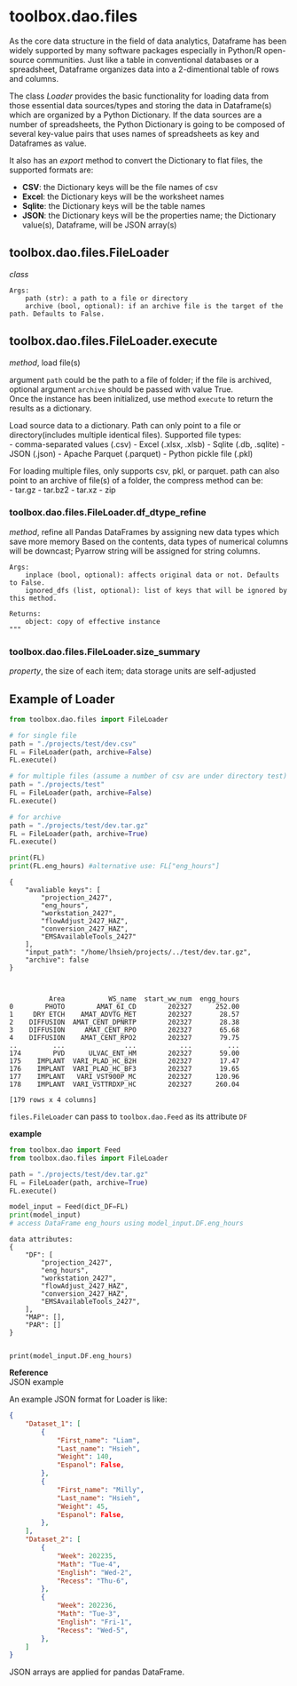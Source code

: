 # toolbox.dao.files

As the core data structure in the field of data analytics, Dataframe has been widely supported by many software packages especially in Python/R open-source communities. Just like a table in conventional databases or a spreadsheet, Dataframe organizes data into a 2-dimentional table of rows and columns.  

The class *Loader* provides the basic functionality for loading data from those essential data sources/types and storing the data in Dataframe(s) which are organized by a Python Dictionary. If the data sources are a number of spreadsheets, the Python Dictionary is going to be composed of several key-value pairs that uses names of spreadsheets as key and Dataframes as value. 

It also has an *export* method to convert the Dictionary to flat files, the supported formats are:  

- **CSV**: the Dictionary keys will be the file names of csv
- **Excel**:  the Dictionary keys will be the worksheet names
- **Sqlite**: the Dictionary keys will be the table names
- **JSON**: the Dictionary keys will be the properties name; the Dictionary value(s), Dataframe, will be JSON array(s) 


## toolbox.dao.files.FileLoader
*class*
```nohighlight
Args:
    path (str): a path to a file or directory
    archive (bool, optional): if an archive file is the target of the path. Defaults to False.
```

## toolbox.dao.files.FileLoader.execute
*method*, load file(s) 

argument `path` could be the path to a file of folder; if the file is archived, optional argument `archive` should be passed with value True.  
Once the instance has been initialized, use method `execute` to return the results as a dictionary. 

Load source data to a dictionary. Path can only point to a file or directory(includes multiple identical files).
        Supported file types:  
            - comma-separated values (.csv)
            - Excel (.xlsx, .xlsb)
            - Sqlite (.db, .sqlite)
            - JSON (.json)
            - Apache Parquet (.parquet)
            - Python pickle file (.pkl)

For loading multiple files, only supports csv, pkl, or parquet.
path can also point to an archive of file(s) of a folder, the compress method can be:  
                - tar.gz
                - tar.bz2
                - tar.xz
                - zip

### toolbox.dao.files.FileLoader.df_dtype_refine
*method*, refine all Pandas DataFrames by assigning new data types which save more memory
Based on the contents, data types of numerical columns will be downcast; Pyarrow string will be assigned for string columns.  
```nohighlight
Args:
    inplace (bool, optional): affects original data or not. Defaults to False.
    ignored_dfs (list, optional): list of keys that will be ignored by this method.

Returns:
    object: copy of effective instance
"""
```

### toolbox.dao.files.FileLoader.size_summary 
*property*, the size of each item; data storage units are self-adjusted


## Example of Loader  

```python
from toolbox.dao.files import FileLoader

# for single file
path = "./projects/test/dev.csv"
FL = FileLoader(path, archive=False)
FL.execute()

# for multiple files (assume a number of csv are under directory test)
path = "./projects/test"
FL = FileLoader(path, archive=False)
FL.execute()

# for archive 
path = "./projects/test/dev.tar.gz"
FL = FileLoader(path, archive=True)
FL.execute()

print(FL)
print(FL.eng_hours) #alternative use: FL["eng_hours"]
```

```nohighlight
{
    "avaliable keys": [
        "projection_2427",
        "eng_hours",
        "workstation_2427",
        "flowAdjust_2427_HAZ",
        "conversion_2427_HAZ",
        "EMSAvailableTools_2427"
    ],
    "input_path": "/home/lhsieh/projects/../test/dev.tar.gz",
    "archive": false
}



          Area           WS_name  start_ww_num  engg_hours
0        PHOTO        AMAT_6I_CD        202327      252.00
1     DRY ETCH    AMAT_ADVTG_MET        202327       28.57
2    DIFFUSION  AMAT_CENT_DPNRTP        202327       28.38
3    DIFFUSION     AMAT_CENT_RPO        202327       65.68
4    DIFFUSION    AMAT_CENT_RPO2        202327       79.75
..         ...               ...           ...         ...
174        PVD      ULVAC_ENT_HM        202327       59.00
175    IMPLANT  VARI_PLAD_HC_B2H        202327       17.47
176    IMPLANT  VARI_PLAD_HC_BF3        202327       19.65
177    IMPLANT   VARI_VST900P_MC        202327      120.96
178    IMPLANT  VARI_VSTTRDXP_HC        202327      260.04

[179 rows x 4 columns]
```

`files.FileLoader` can pass to `toolbox.dao.Feed` as its attribute `DF`

**example**
```python
from toolbox.dao import Feed
from toolbox.dao.files import FileLoader

path = "./projects/test/dev.tar.gz"
FL = FileLoader(path, archive=True)
FL.execute()

model_input = Feed(dict_DF=FL)
print(model_input)
# access DataFrame eng_hours using model_input.DF.eng_hours
```

```nohighlight
data attributes: 
{
    "DF": [
        "projection_2427",
        "eng_hours",
        "workstation_2427",
        "flowAdjust_2427_HAZ",
        "conversion_2427_HAZ",
        "EMSAvailableTools_2427",
    ],
    "MAP": [],
    "PAR": []
}


print(model_input.DF.eng_hours)
```

**Reference**  
JSON example  

An example JSON format for Loader is like:  
```json
{
    "Dataset_1": [
        {
            "First_name": "Liam",
            "Last_name": "Hsieh",
            "Weight": 140,
            "Espanol": False,
        },
        {
            "First_name": "Milly",
            "Last_name": "Hsieh",
            "Weight": 45,
            "Espanol": False,
        },
    ], 
    "Dataset_2": [
        {
            "Week": 202235,
            "Math": "Tue-4",
            "English": "Wed-2",
            "Recess": "Thu-6",
        },
        {
            "Week": 202236,
            "Math": "Tue-3",
            "English": "Fri-1",
            "Recess": "Wed-5",
        },
    ]
}
```

JSON arrays are applied for pandas DataFrame. 

